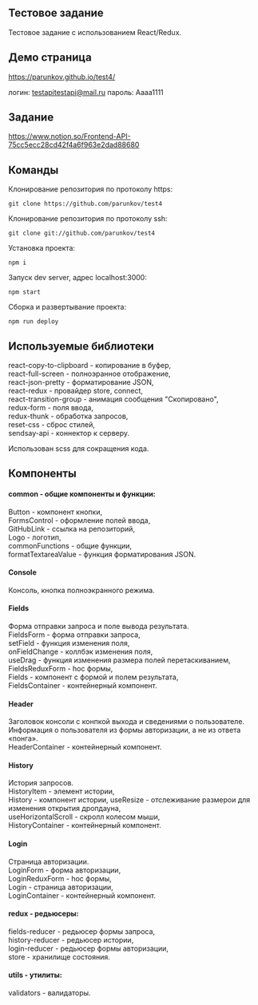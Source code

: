 ## Тестовое задание

Тестовое задание с использованием React/Redux.

## Демо страница

https://parunkov.github.io/test4/

логин: testapitestapi@mail.ru
пароль: Aaaa1111

## Задание

https://www.notion.so/Frontend-API-75cc5ecc28cd42f4a6f963e2dad88680

## Команды

Клонирование репозитория по протоколу https:

    git clone https://github.com/parunkov/test4

Клонирование репозитория по протоколу ssh:

    git clone git://github.com/parunkov/test4

Установка проекта:
    
    npm i

Запуск dev server, адрес localhost:3000:

    npm start

Сборка и развертывание проекта:

    npm run deploy

## Используемые библиотеки

react-copy-to-clipboard - копирование в буфер,  
react-full-screen - полноэранное отображение,  
react-json-pretty - форматирование JSON,  
react-redux - провайдер store, connect,  
react-transition-group - анимация сообщения "Скопировано",  
redux-form - поля ввода,  
redux-thunk - обработка запросов,  
reset-css - сброс стилей,  
sendsay-api - коннектор к серверу. 

Использован scss для сокращения кода.

## Компоненты

#### common - общие компоненты и функции:
Button - компонент кнопки,   
FormsControl - оформление полей ввода,  
GitHubLink - ссылка на репозиторий,  
Logo - логотип,  
commonFunctions - общие функции,  
formatTextareaValue - функция форматирования JSON. 

#### Console
Консоль, кнопка полноэкранного режима.

#### Fields
Форма отправки запроса и поле вывода результата.  
FieldsForm - форма отправки запроса,  
setField - функция изменения поля,  
onFieldChange - коллбэк изменения поля,  
useDrag - функция изменения размера полей перетаскиванием,  
FieldsReduxForm - hoc формы,  
Fields - компонент с формой и полем результата,  
FieldsContainer - контейнерный компонент.

#### Header
Заголовок консоли с конпкой выхода и сведениями о пользователе. Информация о пользователя из формы авторизации, а не из ответа «понга».  
HeaderContainer - контейнерный компонент.

#### History
История запросов.  
HistoryItem - элемент истории,    
History - компонент истории,
useResize - отслеживание размерои для изменения открытия дропдауна,  
useHorizontalScroll - скролл колесом мыши,  
HistoryContainer - контейнерный компонент.

#### Login
Страница авторизации.  
LoginForm - форма авторизации,  
LoginReduxForm - hoc формы,  
Login - страница авторизации,  
LoginContainer - контейнерный компонент.

#### redux - редьюсеры:
fields-reducer - редьюсер формы запроса,  
history-reducer - редьюсер истории,  
login-reducer - редьюсер формы авторизации,  
store - хранилище состояния.

#### utils - утилиты:
validators - валидаторы.  